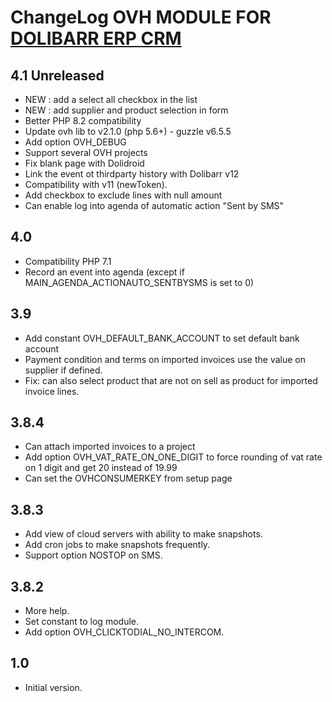 # ChangeLog OVH MODULE FOR <a href="https://www.dolibarr.org">DOLIBARR ERP CRM</a>

## 4.1 Unreleased

* NEW : add a select all checkbox in the list
* NEW : add supplier and product selection in form
* Better PHP 8.2 compatibility 
* Update ovh lib to v2.1.0 (php 5.6+) - guzzle v6.5.5
* Add option OVH_DEBUG
* Support several OVH projects
* Fix blank page with Dolidroid
* Link the event ot thirdparty history with Dolibarr v12 
* Compatibility with v11 (newToken).
* Add checkbox to exclude lines with null amount
* Can enable log into agenda of automatic action "Sent by SMS"

## 4.0

* Compatibility PHP 7.1
* Record an event into agenda (except if MAIN_AGENDA_ACTIONAUTO_SENTBYSMS is set to 0)

## 3.9

* Add constant OVH_DEFAULT_BANK_ACCOUNT to set default bank account
* Payment condition and terms on imported invoices use the value on supplier if defined.
* Fix: can also select product that are not on sell as product for imported invoice lines.

## 3.8.4

* Can attach imported invoices to a project
* Add option OVH_VAT_RATE_ON_ONE_DIGIT to force rounding of vat rate on 1 digit and get 20 instead of 19.99
* Can set the OVHCONSUMERKEY from setup page

## 3.8.3

* Add view of cloud servers with ability to make snapshots.
* Add cron jobs to make snapshots frequently.
* Support option NOSTOP on SMS.

## 3.8.2

* More help.
* Set constant to log module.
* Add option OVH_CLICKTODIAL_NO_INTERCOM.

## 1.0

* Initial version.